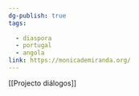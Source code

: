 ```yaml
---
dg-publish: true
tags:
  
  - diaspora
  - portugal
  - angola
link: https://monicademiranda.org/
---
```

[[Projecto diálogos]]